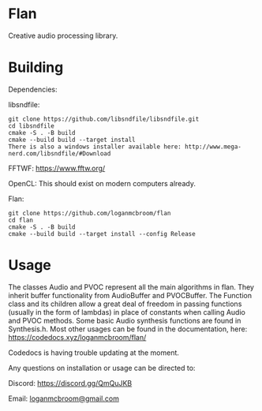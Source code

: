 # Flan
Creative audio processing library.

# Building
Dependencies:

libsndfile:
```
git clone https://github.com/libsndfile/libsndfile.git
cd libsndfile
cmake -S . -B build
cmake --build build --target install
There is also a windows installer available here: http://www.mega-nerd.com/libsndfile/#Download
```

FFTWF: https://www.fftw.org/

OpenCL: This should exist on modern computers already.

Flan:
```
git clone https://github.com/loganmcbroom/flan
cd flan
cmake -S . -B build
cmake --build build --target install --config Release
```

# Usage
The classes Audio and PVOC represent all the main algorithms in flan. They inherit buffer functionality from AudioBuffer and PVOCBuffer. 
The Function class and its children allow a great deal of freedom in passing functions (usually in the form of lambdas) in place of constants 
when calling Audio and PVOC methods. Some basic Audio synthesis functions are found in Synthesis.h. 
Most other usages can be found in the documentation, here: https://codedocs.xyz/loganmcbroom/flan/

Codedocs is having trouble updating at the moment.

Any questions on installation or usage can be directed to:

Discord: https://discord.gg/QmQuJKB

Email: loganmcbroom@gmail.com
